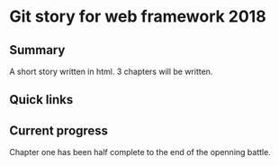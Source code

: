 # Git story for web framework 2018

## Summary
A short story written in html. 3 chapters will be written.

## Quick links


## Current progress
Chapter one has been half complete to the end of the openning battle.


